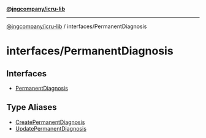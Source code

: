 [**@jngcompany/icru-lib**](../../README.md)

***

[@jngcompany/icru-lib](../../README.md) / interfaces/PermanentDiagnosis

# interfaces/PermanentDiagnosis

## Interfaces

- [PermanentDiagnosis](interfaces/PermanentDiagnosis.md)

## Type Aliases

- [CreatePermanentDiagnosis](type-aliases/CreatePermanentDiagnosis.md)
- [UpdatePermanentDiagnosis](type-aliases/UpdatePermanentDiagnosis.md)
